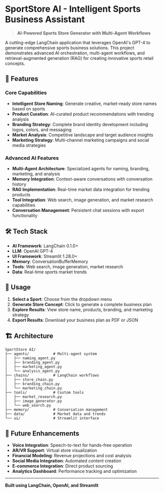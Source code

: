 # SportStore AI - Intelligent Sports Business Assistant

> **AI-Powered Sports Store Generator with Multi-Agent Workflows**

A cutting-edge LangChain application that leverages OpenAI's GPT-4 to generate comprehensive sports business solutions. This project demonstrates advanced AI orchestration, multi-agent workflows, and retrieval-augmented generation (RAG) for creating innovative sports retail concepts.

## 🚀 Features

### Core Capabilities
- **Intelligent Store Naming**: Generate creative, market-ready store names based on sports
- **Product Curation**: AI-curated product recommendations with trending analysis
- **Branding Strategy**: Complete brand identity development including logos, colors, and messaging
- **Market Analysis**: Competitive landscape and target audience insights
- **Marketing Strategy**: Multi-channel marketing campaigns and social media strategies

### Advanced AI Features
- **Multi-Agent Architecture**: Specialized agents for naming, branding, marketing, and analysis
- **Memory Integration**: Context-aware conversations with conversation history
- **RAG Implementation**: Real-time market data integration for trending products
- **Tool Integration**: Web search, image generation, and market research capabilities
- **Conversation Management**: Persistent chat sessions with export functionality

## 🛠️ Tech Stack

- **AI Framework**: LangChain 0.1.0+
- **LLM**: OpenAI GPT-4
- **UI Framework**: Streamlit 1.28.0+
- **Memory**: ConversationBufferMemory
- **Tools**: Web search, image generation, market research
- **Data**: Real-time sports market trends


## 🎯 Usage

1. **Select a Sport**: Choose from the dropdown menu
2. **Generate Store Concept**: Click to generate a complete business plan
3. **Explore Results**: View store name, products, branding, and marketing strategy
4. **Export Results**: Download your business plan as PDF or JSON

## 🏗️ Architecture

```
SportStore AI/
├── agents/           # Multi-agent system
│   ├── naming_agent.py
│   ├── branding_agent.py
│   ├── marketing_agent.py
│   └── analysis_agent.py
├── chains/           # LangChain workflows
│   ├── store_chain.py
│   ├── branding_chain.py
│   └── marketing_chain.py
├── tools/            # Custom tools
│   ├── market_research.py
│   ├── image_generator.py
│   └── web_search.py
├── memory/           # Conversation management
├── data/             # Market data and trends
└── ui/               # Streamlit interface
```

## 🔮 Future Enhancements

- **Voice Integration**: Speech-to-text for hands-free operation
- **AR/VR Support**: Virtual store visualization
- **Financial Modeling**: Revenue projections and cost analysis
- **Social Media Integration**: Automated content creation
- **E-commerce Integration**: Direct product sourcing
- **Analytics Dashboard**: Performance tracking and optimization


---

**Built using LangChain, OpenAI, and Streamlit** 

